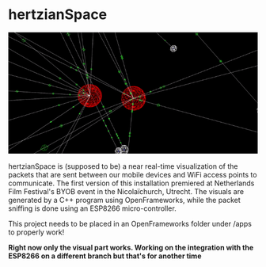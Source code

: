 # hertzianSpace
![hertzianSpace screenshot](screencap.gif?raw=true "Screenshot of hertzianSpace")

hertzianSpace is (supposed to be) a near real-time visualization of the packets that are sent between our mobile devices and WiFi access points to communicate. The first version of this installation premiered at Netherlands Film Festival's BYOB event in the Nicolaïchurch, Utrecht. The visuals are generated by a C++ program using OpenFrameworks, while the packet sniffing is done using an ESP8266 micro-controller.

This project needs to be placed in an OpenFrameworks folder under /apps to properly work!

<b>Right now only the visual part works. Working on the integration with the ESP8266 on a different branch but that's for another time</b>
